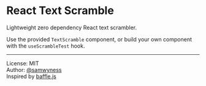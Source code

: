 # React Text Scramble

Lightweight zero dependency React text scrambler.

Use the provided `TextScramble` component, or build your own component with the
`useScrambleTest` hook.

---

License: MIT<br/>
Author: [@samwyness](https://github.com/samwyness)<br/>
Inspired by [baffle.js](https://github.com/camwiegert/baffle)<br/>
